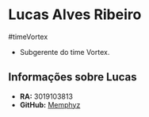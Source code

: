 # Lucas Alves Ribeiro
#timeVortex 

- Subgerente do time Vortex.

## Informações sobre Lucas

- **RA:** 3019103813
- **GitHub:** [Memphyz](https://github.com/Memphyz)